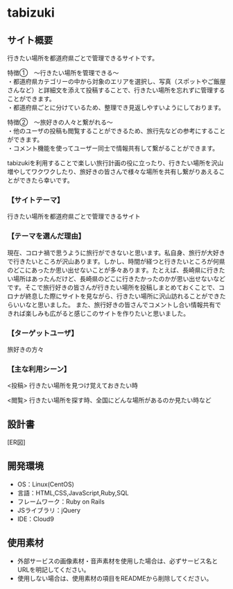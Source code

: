# tabizuki
## サイト概要
行きたい場所を都道府県ごとで管理できるサイトです。

特徴①　〜行きたい場所を管理できる〜  
・都道府県カテゴリーの中から対象のエリアを選択し、写真（スポットやご飯屋さんなど）と詳細文を添えて投稿することで、行きたい場所を忘れずに管理することができます。  
・都道府県ごとに分けているため、整理でき見返しやすいようにしております。  

特徴②　〜旅好きの人々と繋がれる〜  
・他のユーザの投稿も閲覧することができるため、旅行先などの参考にすることができます。  
・コメント機能を使ってユーザー同士で情報共有して繋がることができます。

tabizukiを利用することで楽しい旅行計画の役に立ったり、行きたい場所を沢山増やしてワクワクしたり、旅好きの皆さんで様々な場所を共有し繋がりあえることができたら幸いです。  

### 【サイトテーマ】
行きたい場所を都道府県ごとで管理できるサイト

### 【テーマを選んだ理由】
現在、コロナ禍で思うように旅行ができないと思います。私自身、旅行が大好きで行きたいところが沢山あります。しかし、時間が経つと行きたいところが何県のどこにあったか思い出せないことが多々あります。たとえば、長崎県に行きたい場所はあったんだけど、長崎県のどこに行きたかったのかが思い出せないなどです。そこで旅行好きの皆さんが行きたい場所を投稿しまとめておくことで、コロナが終息した際にサイトを見ながら、行きたい場所に沢山訪れることができたらいいなと思いました。  また、旅行好きの皆さんでコメントし合い情報共有できれば楽しみも広がると感じこのサイトを作りたいと思いました。

### 【ターゲットユーザ】
旅好きの方々
### 【主な利用シーン】
<投稿>
行きたい場所を見つけ覚えておきたい時

<閲覧>
行きたい場所を探す時、全国にどんな場所があるのか見たい時など


## 設計書
[ER図]

## 開発環境
- OS：Linux(CentOS)
- 言語：HTML,CSS,JavaScript,Ruby,SQL
- フレームワーク：Ruby on Rails
- JSライブラリ：jQuery
- IDE：Cloud9

## 使用素材
- 外部サービスの画像素材・音声素材を使用した場合は、必ずサービス名とURLを明記してください。
- 使用しない場合は、使用素材の項目をREADMEから削除してください。
